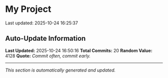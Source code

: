 # My Project


Last updated: 2025-10-24 16:25:37



























































































































































































































































































































































































































## Auto-Update Information

**Last Updated:** 2025-10-24 16:50:16
**Total Commits:** 20
**Random Value:** 4128
**Quote:** _Commit often, commit early._

---
_This section is automatically generated and updated._